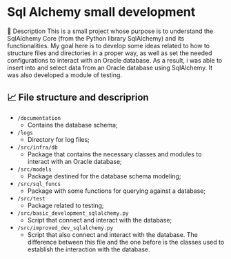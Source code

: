 # Sql Alchemy small development

📜 Description
This is a small project whose purpose is to understand the SqlAlchemy Core
(from the Python library SqlAlchemy) and its functionalities. My goal here 
is to develop some ideas related to how to structure files and directories
in a proper way, as well as set the needed configurations to interact with an 
Oracle database. 
As a result, i was able to insert into and select data from an Oracle database
using SqlAlchemy. It was also developed a module of testing.

## 📈 File structure and descriprion

* `/documentation`
    * Contains the database schema;
* `/logs`
    * Directory for log files;
* `/src/infra/db`
    * Package that contains the necessary classes and modules to interact with
    an Oracle database;
* `/src/models`
    * Package destined for the database schema modeling;
* `/src/sql_funcs`
    * Package with some functions for querying against a database;
* `/src/test`
    * Package related to testing;
* `/src/basic_development_sqlalchemy.py`
    * Script that connect and interact with the database;
* `/src/improved_dev_sqlalchemy.py`
    * Script that also connect and interact with the database. The difference between
    this file and the one before is the classes used to establish the interaction 
    with the database. 


